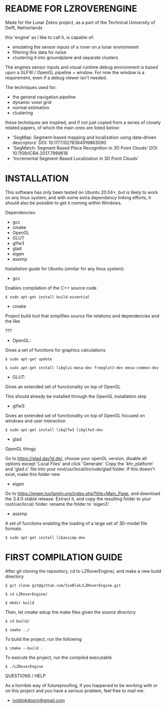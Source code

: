 README FOR LZROVERENGINE 
====================================

Made for the Lunar Zebro project, as a part of the Technical University of Delft, Netherlands

this 'engine' as I like to call it, is capable of:
 - emulating the sensor inputs of a rover on a lunar environment 
 - filtering this data for noise
 - clustering it into groundplane and separate clusters

The engines sensor inputs and visual runtime debug environment is based upon a GLFW / OpenGL pipeline + window. For now the window is a requirement, even if a debug viewer isn't needed.

The techniques used for:
 - the general navigation pipeline
 - dynamic voxel grid
 - normal estimation
 - clustering

these techniques are inspired, and if not just copied from a series of closely related papers, of which the main ones are listed below:
 - 'SegMap: Segment-based mapping and localization using data-driven descriptors' DOI: 10.1177/0278364919863090
 - 'SegMatch: Segment Based Place Recognition in 3D Point Clouds' DOI: 10.1109/ICRA.2017.7989618
 - 'Incremental Segment-Based Localization in 3D Point Clouds' 

INSTALLATION
====================================

This software has only been tested on Ubuntu 20.04+, but is likely to work on any linux system, and with some extra dependency linking efforts, it should also be possible to get it running within Windows.

Dependencies:
 - gcc
 - cmake
 - OpenGL
 - GLUT
 - glfw3
 - glad
 - eigen
 - assimp

Installation guide for Ubuntu (similar for any linux system):
 - gcc

Enables compilation of the C++ source code

```$ sudo apt-get install build-essential ```
 - cmake

Project build tool that simplifies source file relations and dependencies and the like

???
 - OpenGL:

Gives a set of functions for graphics calculations

```$ sudo apt-get update```

```$ sudo apt-get install libglu1-mesa-dev freeglut3-dev mesa-common-dev```
 - GLUT:

Gives an extended set of functionality on top of OpenGL

This should already be installed through the OpenGL installation step
 - glfw3:

Gives an extended set of functionality on top of OpenGL focused on windows and user interaction

```$ sudo apt-get install libglfw3 libglfw3-dev``` 
 - glad

OpenGL thingy

Go to https://glad.dav1d.de/, choose your openGL version, disable all options except 'Local Files' and click 'Generate'. Copy the 'khr_platform' and 'glad.c' file into your root/usr/local/include/glad folder. If this doesn't exist, make this folder new
 - eigen

Go to https://eigen.tuxfamily.org/index.php?title=Main_Page, and download the 3.4.0 stable release. Extract it, and copy the resulting folder to your root/usr/local/ folder. rename the folder to 'eigen3'.
 - assimp

A set of functions enabling the loading of a large set of 3D-model file formats.

```$ sudo apt-get install libassimp-dev```

FIRST COMPILATION GUIDE
====================================

After git cloning the repository, cd to LZRoverEngine/, and make a new build directory

```$ git clone git@github.com/IvoBlok/LZRoverEngine.git```

```$ cd LZRoverEngine/```

```$ mkdir build```

Then, let cmake setup the make files given the source directory

```$ cd build/```

```$ cmake ../```

To build the project, run the following

```$ cmake --build .```

To execute the project, run the compiled executable

```$ ./LZRoverEngine```

QUESTIONS / HELP

As a horrible way of futureproofing, if you happened to be working with or on this project and you have a serious problem, feel free to mail me:
 - ivoblokdoorn@gmail.com
